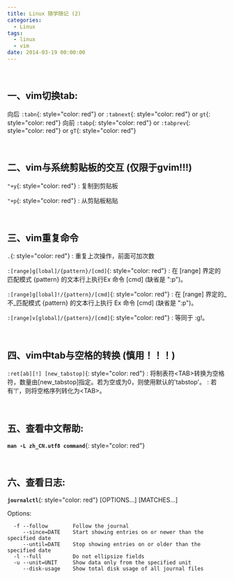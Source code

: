 ```yaml
---
title: Linux 随学随记 (2)
categories:
  - Linux
tags:
  - linux
  - vim
date: 2014-03-19 00:00:00
---
```


<br />

## 一、vim切换tab:

向后  `:tabn`{: style="color: red"} or `:tabnext`{: style="color: red"} or `gt`{: style="color: red"}
向前  `:tabp`{: style="color: red"} or `:tabprev`{: style="color: red"} or `gT`{: style="color: red"}

  <br />

## 二、vim与系统剪贴板的交互 (仅限于gvim!!!)

`"+y`{: style="color: red"}
: 复制到剪贴板

`"+p`{: style="color: red"}
: 从剪贴板粘贴

  <br />

## 三、vim重复命令

`.`{: style="color: red"}
: 重复上次操作，前面可加次数

`:[range]g[lobal]/{pattern}/[cmd]`{: style="color: red"}
: 在 [range] 界定的匹配模式 {pattern} 的文本行上执行Ex 命令 [cmd] \(缺省是 ":p")。

`:[range]g[lobal]!/{pattern}/[cmd]`{: style="color: red"}
: 在 [range] 界定的_不_匹配模式 {pattern} 的文本行上执行 Ex 命令 [cmd] \(缺省是 ":p")。

`:[range]v[global]/{pattern}/[cmd]`{: style="color: red"}
: 等同于 :g!。

  <br />

## 四、vim中tab与空格的转换 (慎用！！！)

`:ret[ab][!] [new_tabstop]`{: style="color: red"}
: 将制表符\<TAB>转换为空格符，数量由[new\_tabstop]指定。若为空或为0，则使用默认的'tabstop'。
: 若有'!'，则将空格序列转化为\<TAB>。

  <br />

## 五、查看中文帮助:

**`man -L zh_CN.utf8 command`**{: style="color: red"}

  <br />

## 六、查看日志:

**`journalctl`**{: style="color: red"} [OPTIONS...] [MATCHES...]

Options:

```
  -f --follow        Follow the journal
     --since=DATE    Start showing entries on or newer than the specified date
     --until=DATE    Stop showing entries on or older than the specified date
  -l --full          Do not ellipsize fields
  -u --unit=UNIT     Show data only from the specified unit
     --disk-usage    Show total disk usage of all journal files
```


  <br />

